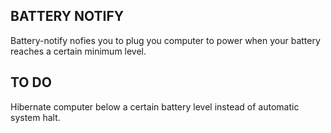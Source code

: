 BATTERY NOTIFY
---

Battery-notify nofies you to plug you computer to power
when your battery reaches a certain minimum level. 



TO DO
---

Hibernate computer below a certain battery level instead 
of automatic system halt.